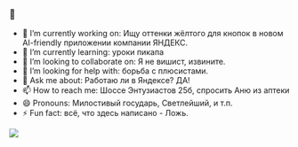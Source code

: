 ###  👋

<!--
**enlacroix/enlacroix** is a ✨ _special_ ✨ repository because its `README.md` (this file) appears on your GitHub profile.

Here are some ideas to get you started:

- 🔭 I’m currently working on ...
- 🌱 I’m currently learning ...
- 👯 I’m looking to collaborate on ...
- 🤔 I’m looking for help with ...
- 💬 Ask me about ...
- 📫 How to reach me: ...
- 😄 Pronouns: ...
- ⚡ Fun fact: ...
-->
- 🔭 I’m currently working on: Ищу оттенки жёлтого для кнопок в новом AI-friendly приложении компании ЯНДЕКС.
- 🌱 I’m currently learning: уроки пикапа
- 👯 I’m looking to collaborate on: Я не вишист, извините.
- 🤔 I’m looking for help with: борьба с плюсистами.
- 💬 Ask me about: Работаю ли в Яндексе? ДА!
- 📫 How to reach me: Шоссе Энтузиастов 25б, спросить Аню из аптеки
- 😄 Pronouns: Милостивый государь, Светлейший, и т.п.
- ⚡ Fun fact: всё, что здесь написано - Ложь.
<!--
<a href="https://github.com/enlacroix/github-readme-stats"><img align="center" src="https://github-readme-stats.vercel.app/api?username=enlacroix&theme=dark&show_icons=true&include_all_commits=true&hide_border=true" alt="Github stats" /></a>
-->
<a href="https://github.com/enlacroix/github-readme-stats"><img align="center" src="https://github-readme-stats.vercel.app/api/top-langs/?username=enlacroix&layout=compact&hide_border=true&theme=dark"/></a>
